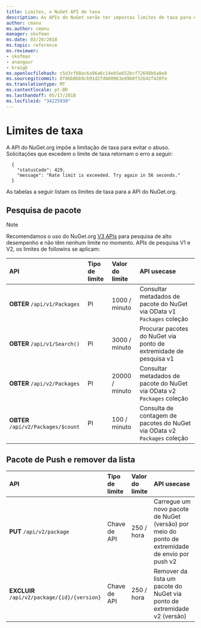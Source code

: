 ```yaml
---
title: Limites, o NuGet API de taxa
description: As APIs do NuGet serão ter impostas limites de taxa para evitar o abuso.
author: cmanu
ms.author: cmanu
manager: skofman
ms.date: 03/20/2018
ms.topic: reference
ms.reviewer:
- skofman
- anangaur
- kraigb
ms.openlocfilehash: c5d3cf68ac6a96a6c14eb5e652bcf72698b6a8e8
ms.sourcegitcommit: 8f0bb8bb9cb91d27d660963ed9b0f32642f420fe
ms.translationtype: MT
ms.contentlocale: pt-BR
ms.lasthandoff: 05/17/2018
ms.locfileid: "34225938"
---
```

# <a name="rate-limits"></a>Limites de taxa

A API do NuGet.org impõe a limitação de taxa para evitar o abuso. Solicitações que excedem o limite de taxa retornam o erro a seguir: 

  ~~~
    {
      "statusCode": 429,
      "message": "Rate limit is exceeded. Try again in 56 seconds."
    }
  ~~~

As tabelas a seguir listam os limites de taxa para a API do NuGet.org.

## <a name="package-search"></a>Pesquisa de pacote

> [!Note]
> Recomendamos o uso do NuGet.org [V3 APIs](https://docs.microsoft.com/nuget/api/search-query-service-resource) para pesquisa de alto desempenho e não têm nenhum limite no momento. APIs de pesquisa V1 e V2, os limites de followins se aplicam:


| API | Tipo de limite | Valor do limite | API usecase |
|:---|:---|:---|:---|
**OBTER** `/api/v1/Packages` | PI | 1000 / minuto | Consultar metadados de pacote do NuGet via OData v1 `Packages` coleção |
**OBTER** `/api/v1/Search()` | PI | 3000 / minuto | Procurar pacotes do NuGet via ponto de extremidade de pesquisa v1 | 
**OBTER** `/api/v2/Packages` | PI | 20000 / minuto | Consultar metadados de pacote do NuGet via OData v2 `Packages` coleção | 
**OBTER** `/api/v2/Packages/$count` | PI | 100 / minuto | Consulta de contagem de pacotes do NuGet via OData v2 `Packages` coleção | 

## <a name="package-push-and-unlist"></a>Pacote de Push e remover da lista

| API | Tipo de limite | Valor do limite | API usecase | 
|:---|:---|:---|:--- |
**PUT** `/api/v2/package` | Chave de API | 250 / hora | Carregue um novo pacote de NuGet (versão) por meio do ponto de extremidade de envio por push v2 
**EXCLUIR** `/api/v2/package/{id}/{version}` | Chave de API | 250 / hora | Remover da lista um pacote do NuGet via ponto de extremidade v2 (versão) 
